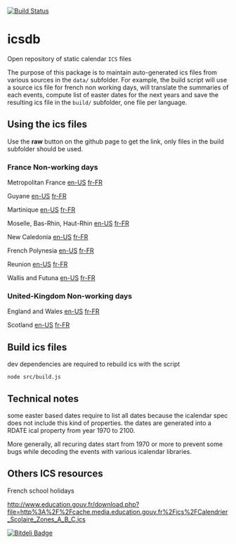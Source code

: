 [![Build Status](https://travis-ci.org/polo2ro/icsdb.svg?branch=master)](https://travis-ci.org/polo2ro/icsdb)

# icsdb

Open repository of static calendar `ICS` files

The purpose of this package is to maintain auto-generated ics files from various sources in the `data/` subfolder. 
For example, the build script will use a source ics file for french non working days, will translate the summaries 
of each events, compute list of easter dates for the next years and save the resulting ics file in the `build/` 
subfolder, one file per language.

## Using the ics files

Use the **raw** button on the github page to get the link, only files in the build subfolder should be used.


### France Non-working days

Metropolitan France
[en-US](https://raw.githubusercontent.com/polo2ro/icsdb/master/build/en-US/france-nonworkingdays.ics)
[fr-FR](https://raw.githubusercontent.com/polo2ro/icsdb/master/build/fr-FR/france-nonworkingdays.ics)

Guyane
[en-US](https://raw.githubusercontent.com/polo2ro/icsdb/master/build/en-US/france-guyane-nonworkingdays.ics)
[fr-FR](https://raw.githubusercontent.com/polo2ro/icsdb/master/build/fr-FR/france-guyane-nonworkingdays.ics)

Martinique
[en-US](https://raw.githubusercontent.com/polo2ro/icsdb/master/build/en-US/france-martinique-nonworkingdays.ics)
[fr-FR](https://raw.githubusercontent.com/polo2ro/icsdb/master/build/fr-FR/france-martinique-nonworkingdays.ics)

Moselle, Bas-Rhin, Haut-Rhin
[en-US](https://raw.githubusercontent.com/polo2ro/icsdb/master/build/en-US/france-moselle-rhin-nonworkingdays.ics)
[fr-FR](https://raw.githubusercontent.com/polo2ro/icsdb/master/build/fr-FR/france-moselle-rhin-nonworkingdays.ics)

New Caledonia
[en-US](https://raw.githubusercontent.com/polo2ro/icsdb/master/build/en-US/france-newcaledonia-nonworkingdays.ics)
[fr-FR](https://raw.githubusercontent.com/polo2ro/icsdb/master/build/fr-FR/france-newcaledonia-nonworkingdays.ics)

French Polynesia
[en-US](https://raw.githubusercontent.com/polo2ro/icsdb/master/build/en-US/france-polynesia-nonworkingdays.ics)
[fr-FR](https://raw.githubusercontent.com/polo2ro/icsdb/master/build/fr-FR/france-polynesia-nonworkingdays.ics)

Reunion
[en-US](https://raw.githubusercontent.com/polo2ro/icsdb/master/build/en-US/france-reunion-nonworkingdays.ics)
[fr-FR](https://raw.githubusercontent.com/polo2ro/icsdb/master/build/fr-FR/france-reunion-nonworkingdays.ics)

Wallis and Futuna
[en-US](https://raw.githubusercontent.com/polo2ro/icsdb/master/build/en-US/france-wallis-futuna-nonworkingdays.ics)
[fr-FR](https://raw.githubusercontent.com/polo2ro/icsdb/master/build/fr-FR/france-wallis-futuna-nonworkingdays.ics)

### United-Kingdom Non-working days

England and Wales
[en-US](https://raw.githubusercontent.com/polo2ro/icsdb/master/build/en-US/uk-england-wales-nonworkingdays.ics)
[fr-FR](https://raw.githubusercontent.com/polo2ro/icsdb/master/build/fr-FR/uk-england-wales-nonworkingdays.ics) 

Scotland
[en-US](https://raw.githubusercontent.com/polo2ro/icsdb/master/build/en-US/uk-scotland-nonworkingdays.ics)
[fr-FR](https://raw.githubusercontent.com/polo2ro/icsdb/master/build/fr-FR/uk-scotland-nonworkingdays.ics) 



## Build ics files

dev dependencies are required to rebuild ics with the script

    node src/build.js
    
## Technical notes

some easter based dates require to list all dates because the icalendar spec does not include this kind of properties. the dates are
generated into a RDATE ical property from year 1970 to 2100.

More generally, all recuring dates start from 1970 or more to prevent some bugs while decoding the events with various icalendar libraries.

## Others ICS resources

French school holidays

http://www.education.gouv.fr/download.php?file=http%3A%2F%2Fcache.media.education.gouv.fr%2Fics%2FCalendrier_Scolaire_Zones_A_B_C.ics


[![Bitdeli Badge](https://d2weczhvl823v0.cloudfront.net/polo2ro/icsdb/trend.png)](https://bitdeli.com/free "Bitdeli Badge")

